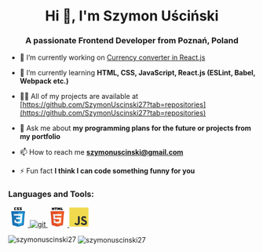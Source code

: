 <h1 align="center">Hi 👋, I'm Szymon Uściński</h1>
<h3 align="center">A passionate Frontend Developer from Poznań, Poland</h3>

- 🔭 I’m currently working on [Currency converter in React.js](https://github.com/SzymonUscinski27/currency-converter-react)

- 🌱 I’m currently learning **HTML, CSS, JavaScript, React.js (ESLint, Babel, Webpack etc.)**

- 👨‍💻 All of my projects are available at [https://github.com/SzymonUscinski27?tab=repositories](https://github.com/SzymonUscinski27?tab=repositories)

- 💬 Ask me about **my programming plans for the future or projects from my portfolio**

- 📫 How to reach me **szymonuscinski@gmail.com**

- ⚡ Fun fact **I think I can code something funny for you**


<h3 align="left">Languages and Tools:</h3>
<p align="left"> <a href="https://www.w3schools.com/css/" target="_blank"> <img src="https://raw.githubusercontent.com/devicons/devicon/master/icons/css3/css3-original-wordmark.svg" alt="css3" width="40" height="40"/> </a> <a href="https://git-scm.com/" target="_blank"> <img src="https://www.vectorlogo.zone/logos/git-scm/git-scm-icon.svg" alt="git" width="40" height="40"/> </a> <a href="https://www.w3.org/html/" target="_blank"> <img src="https://raw.githubusercontent.com/devicons/devicon/master/icons/html5/html5-original-wordmark.svg" alt="html5" width="40" height="40"/> </a> <a href="https://developer.mozilla.org/en-US/docs/Web/JavaScript" target="_blank"> <img src="https://raw.githubusercontent.com/devicons/devicon/master/icons/javascript/javascript-original.svg" alt="javascript" width="40" height="40"/> </a> </p>

<p><img align="left" src="https://github-readme-stats.vercel.app/api/top-langs?username=szymonuscinski27&show_icons=true&locale=en&layout=compact" alt="szymonuscinski27" /></p>

<p>&nbsp;<img align="center" src="https://github-readme-stats.vercel.app/api?username=szymonuscinski27&show_icons=true&locale=en" alt="szymonuscinski27" /></p>
